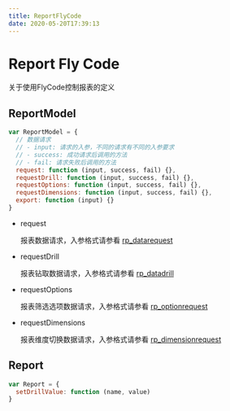 ```yaml
---
title: ReportFlyCode
date: 2020-05-20T17:39:13
---
```


# Report Fly Code

关于使用FlyCode控制报表的定义

## ReportModel

```js
var ReportModel = {
  // 数据请求
  // - input: 请求的入参，不同的请求有不同的入参要求
  // - success: 成功请求后调用的方法
  // - fail: 请求失败后调用的方法
  request: function (input, success, fail) {},
  requestDrill: function (input, success, fail) {},
  requestOptions: function (input, success, fail) {},
  requestDimensions: function (input, success, fail) {},
  export: function (input) {}
}
```

* request

  报表数据请求，入参格式请参看 [rp\_datarequest](ReportAction.md)

* requestDrill

  报表钻取数据请求，入参格式请参看 [rp\_datadrill](ReportAction.md)

* requestOptions

  报表筛选选项数据请求，入参格式请参看 [rp\_optionrequest](ReportAction.md)

* requestDimensions

  报表维度切换数据请求，入参格式请参看 [rp\_dimensionrequest](ReportAction.md)

## Report

```js
var Report = {
  setDrillValue: function (name, value)
}
```